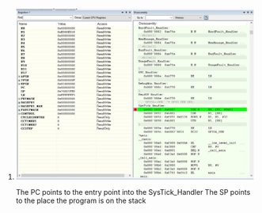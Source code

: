 1. ![Image of stack after entering handler](https://raw.githubusercontent.com/grunhurdb/embsys100/master/assignment7/Stack.JPG)
   
   The PC points to the entry point into the SysTick_Handler
   The SP points to the place the program is on the stack


